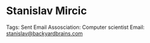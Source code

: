 # Stanislav Mircic

Tags: Sent Email
Assosciation: Computer scientist
Email: stanislav@backyardbrains.com